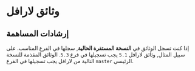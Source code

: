 # وثائق لارافل

## إرشادات المساهمة

إذا كنت تسجل الوثائق في **النسخة المستقرة الحالية**, سجلها في الفرع المناسب. على سبيل المثال, وثائق لارافل `5.1` يجب تسجيلها في فرع `5.3`. الوثائق المقذمة للنسخة التالية من لارافل يجب تسجيلها في الفرع `master` الرئيسي.